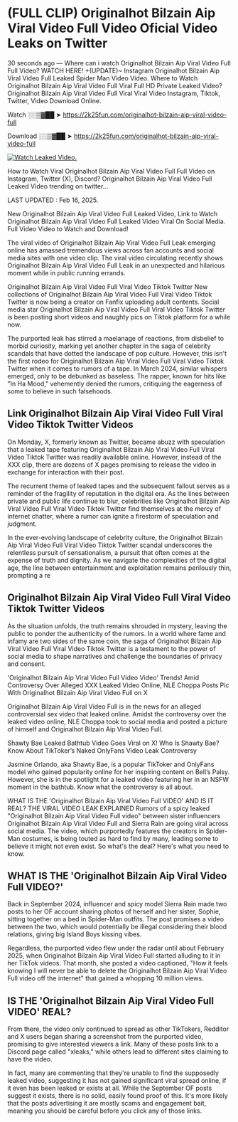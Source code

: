 # (FULL CLIP) Originalhot Bilzain Aip Viral Video Full Video Oficial Video Leaks on Twitter

30 seconds ago — Where can i watch Originalhot Bilzain Aip Viral Video Full Full Video? WATCH HERE! +(UPDATE)~ Instagram Originalhot Bilzain Aip Viral Video Full Leaked Spider Man Video Video. Where to Watch Originalhot Bilzain Aip Viral Video Full Viral Full HD Private Leaked Video? Originalhot Bilzain Aip Viral Video Full Viral Viral Video Instagram, Tiktok, Twitter, Video Download Online.

Watch ░░▒▓██ ➤ https://2k25fun.com/originalhot-bilzain-aip-viral-video-full

Download ░░▒▓██ ➤ https://2k25fun.com/originalhot-bilzain-aip-viral-video-full

[![Watch Leaked Video.](https://miro.medium.com/v2/resize:fit:828/format:webp/1*cilzJN44JGOrTw9NJCrNHA.gif "Watch Leaked Video")](https://2k25fun.com/originalhot-bilzain-aip-viral-video-full)

How to Watch Viral Originalhot Bilzain Aip Viral Video Full Full Video on Instagram, Twitter (X), Discord? Originalhot Bilzain Aip Viral Video Full Leaked Video trending on twitter...

LAST UPDATED : Feb 16, 2025.

New Originalhot Bilzain Aip Viral Video Full Leaked Video, Link to Watch Originalhot Bilzain Aip Viral Video Full Leaked Video Viral On Social Media. Full Video Video to Watch and Download!

The viral video of Originalhot Bilzain Aip Viral Video Full Leak emerging online has amassed tremendous views across fan accounts and social media sites with one video clip. The viral video circulating recently shows Originalhot Bilzain Aip Viral Video Full Leak in an unexpected and hilarious moment while in public running errands.

Originalhot Bilzain Aip Viral Video Full Viral Video Tiktok Twitter New collections of Originalhot Bilzain Aip Viral Video Full Viral Video Tiktok Twitter is now being a creator on Fanfix uploading adult contents. Social media star Originalhot Bilzain Aip Viral Video Full Viral Video Tiktok Twitter is been posting short videos and naughty pics on Tiktok platform for a while now.

The purported leak has stirred a maelanage of reactions, from disbelief to morbid curiosity, marking yet another chapter in the saga of celebrity scandals that have dotted the landscape of pop culture. However, this isn't the first rodeo for Originalhot Bilzain Aip Viral Video Full Viral Video Tiktok Twitter when it comes to rumors of a tape. In March 2024, similar whispers emerged, only to be debunked as baseless. The rapper, known for hits like "In Ha Mood," vehemently denied the rumors, critiquing the eagerness of some to believe in such falsehoods.

## Link Originalhot Bilzain Aip Viral Video Full Viral Video Tiktok Twitter Videos

On Monday, X, formerly known as Twitter, became abuzz with speculation that a leaked tape featuring Originalhot Bilzain Aip Viral Video Full Viral Video Tiktok Twitter was readily available online. However, instead of the XXX clip, there are dozens of X pages promising to release the video in exchange for interaction with their post.

The recurrent theme of leaked tapes and the subsequent fallout serves as a reminder of the fragility of reputation in the digital era. As the lines between private and public life continue to blur, celebrities like Originalhot Bilzain Aip Viral Video Full Viral Video Tiktok Twitter find themselves at the mercy of internet chatter, where a rumor can ignite a firestorm of speculation and judgment.

In the ever-evolving landscape of celebrity culture, the Originalhot Bilzain Aip Viral Video Full Viral Video Tiktok Twitter scandal underscores the relentless pursuit of sensationalism, a pursuit that often comes at the expense of truth and dignity. As we navigate the complexities of the digital age, the line between entertainment and exploitation remains perilously thin, prompting a re

##  Originalhot Bilzain Aip Viral Video Full Viral Video Tiktok Twitter Videos

As the situation unfolds, the truth remains shrouded in mystery, leaving the public to ponder the authenticity of the rumors. In a world where fame and infamy are two sides of the same coin, the saga of Originalhot Bilzain Aip Viral Video Full Viral Video Tiktok Twitter is a testament to the power of social media to shape narratives and challenge the boundaries of privacy and consent.

'Originalhot Bilzain Aip Viral Video Full Video Video' Trends! Amid Controversy Over Alleged XXX Leaked Video Online, NLE Choppa Posts Pic With Originalhot Bilzain Aip Viral Video Full on X

Originalhot Bilzain Aip Viral Video Full is in the news for an alleged controversial sex video that leaked online. Amidst the controversy over the leaked video online, NLE Choppa took to social media and posted a picture of himself and Originalhot Bilzain Aip Viral Video Full.

Shawty Bae Leaked Bathtub Video Goes Viral on X! Who Is Shawty Bae? Know About TikToker’s Naked OnlyFans Video Leak Controversy

Jasmine Orlando, aka Shawty Bae, is a popular TikToker and OnlyFans model who gained popularity online for her inspiring content on Bell’s Palsy. However, she is in the spotlight for a leaked video featuring her in an NSFW moment in the bathtub. Know what the controversy is all about.

WHAT IS THE 'Originalhot Bilzain Aip Viral Video Full VIDEO' AND IS IT REAL? THE VIRAL VIDEO LEAK EXPLAINED Rumors of a spicy leaked "Originalhot Bilzain Aip Viral Video Full video" between sister influencers Originalhot Bilzain Aip Viral Video Full and Sierra Rain are going viral across social media. The video, which purportedly features the creators in Spider-Man costumes, is being touted as hard to find by many, leading some to believe it might not even exist. So what's the deal? Here's what you need to know.

## WHAT IS THE 'Originalhot Bilzain Aip Viral Video Full VIDEO?'

Back in September 2024, influencer and spicy model Sierra Rain made two posts to her OF account sharing photos of herself and her sister, Sophie, sitting together on a bed in Spider-Man outfits. The post promises a video between the two, which would potentially be illegal considering their blood relations, giving big Island Boys kissing vibes.

Regardless, the purported video flew under the radar until about February 2025, when Originalhot Bilzain Aip Viral Video Full started alluding to it in her TikTok videos. That month, she posted a video captioned, "How it feels knowing I will never be able to delete the Originalhot Bilzain Aip Viral Video Full video off the internet" that gained a whopping 10 million views.

## IS THE 'Originalhot Bilzain Aip Viral Video Full VIDEO' REAL?

From there, the video only continued to spread as other TikTokers, Redditor and X users began sharing a screenshot from the purported video, promising to give interested viewers a link. Many of these posts link to a Discord page called "xleaks," while others lead to different sites claiming to have the video.

In fact, many are commenting that they're unable to find the supposedly leaked video, suggesting it has not gained significant viral spread online, if it even has been leaked or exists at all. While the September OF posts suggest it exists, there is no solid, easily found proof of this. It's more likely that the posts advertising it are mostly scams and engagement bait, meaning you should be careful before you click any of those links.